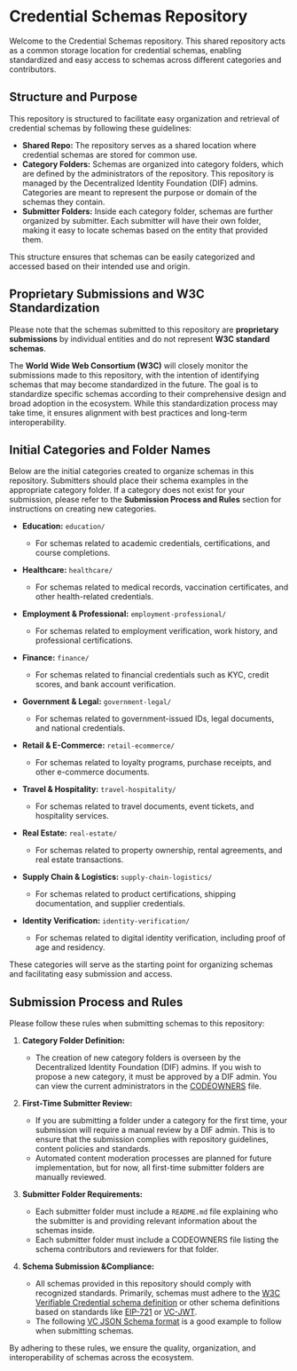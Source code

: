 # Credential Schemas Repository

Welcome to the Credential Schemas repository. This shared repository acts as a common storage location for credential schemas, enabling standardized and easy access to schemas across different categories and contributors. 

## Structure and Purpose

This repository is structured to facilitate easy organization and retrieval of credential schemas by following these guidelines:

- **Shared Repo:** The repository serves as a shared location where credential schemas are stored for common use. 
- **Category Folders:** Schemas are organized into category folders, which are defined by the administrators of the repository. This repository is managed by the Decentralized Identity Foundation (DIF) admins. Categories are meant to represent the purpose or domain of the schemas they contain.
- **Submitter Folders:** Inside each category folder, schemas are further organized by submitter. Each submitter will have their own folder, making it easy to locate schemas based on the entity that provided them.

This structure ensures that schemas can be easily categorized and accessed based on their intended use and origin.

## Proprietary Submissions and W3C Standardization

Please note that the schemas submitted to this repository are **proprietary submissions** by individual entities and do not represent **W3C standard schemas**. 

The **World Wide Web Consortium (W3C)** will closely monitor the submissions made to this repository, with the intention of identifying schemas that may become standardized in the future. The goal is to standardize specific schemas according to their comprehensive design and broad adoption in the ecosystem. While this standardization process may take time, it ensures alignment with best practices and long-term interoperability.

## Initial Categories and Folder Names

Below are the initial categories created to organize schemas in this repository. Submitters should place their schema examples in the appropriate category folder. If a category does not exist for your submission, please refer to the **Submission Process and Rules** section for instructions on creating new categories.

- **Education:** `education/`
  - For schemas related to academic credentials, certifications, and course completions.
  
- **Healthcare:** `healthcare/`
  - For schemas related to medical records, vaccination certificates, and other health-related credentials.

- **Employment & Professional:** `employment-professional/`
  - For schemas related to employment verification, work history, and professional certifications.

- **Finance:** `finance/`
  - For schemas related to financial credentials such as KYC, credit scores, and bank account verification.

- **Government & Legal:** `government-legal/`
  - For schemas related to government-issued IDs, legal documents, and national credentials.

- **Retail & E-Commerce:** `retail-ecommerce/`
  - For schemas related to loyalty programs, purchase receipts, and other e-commerce documents.

- **Travel & Hospitality:** `travel-hospitality/`
  - For schemas related to travel documents, event tickets, and hospitality services.

- **Real Estate:** `real-estate/`
  - For schemas related to property ownership, rental agreements, and real estate transactions.

- **Supply Chain & Logistics:** `supply-chain-logistics/`
  - For schemas related to product certifications, shipping documentation, and supplier credentials.

- **Identity Verification:** `identity-verification/`
  - For schemas related to digital identity verification, including proof of age and residency.

These categories will serve as the starting point for organizing schemas and facilitating easy submission and access.

## Submission Process and Rules

Please follow these rules when submitting schemas to this repository:

1. **Category Folder Definition:**
   - The creation of new category folders is overseen by the Decentralized Identity Foundation (DIF) admins. If you wish to propose a new category, it must be approved by a DIF admin. You can view the current administrators in the [CODEOWNERS](./CODEOWNERS) file.

2. **First-Time Submitter Review:**
   - If you are submitting a folder under a category for the first time, your submission will require a manual review by a DIF admin. This is to ensure that the submission complies with repository guidelines, content policies and standards. 
   - Automated content moderation processes are planned for future implementation, but for now, all first-time submitter folders are manually reviewed.

3. **Submitter Folder Requirements:**
   - Each submitter folder must include a `README.md` file explaining who the submitter is and providing relevant information about the schemas inside.
   - Each submitter folder must include a CODEOWNERS file listing the schema contributors and reviewers for that folder.
   
4. **Schema Submission &Compliance:**
   - All schemas provided in this repository should comply with recognized standards. Primarily, schemas must adhere to the [W3C Verifiable Credential schema definition](https://www.w3.org/TR/vc-data-model/) or other schema definitions based on standards like [EIP-721](https://eips.ethereum.org/EIPS/eip-721) or [VC-JWT](https://datatracker.ietf.org/doc/html/draft-ietf-oauth-vc-jwt-10). 
   - The following [VC JSON Schema format](https://www.w3.org/TR/vc-json-schema/#example-example-name-credential-schema) is a good example to follow when submitting schemas.

By adhering to these rules, we ensure the quality, organization, and interoperability of schemas across the ecosystem. 